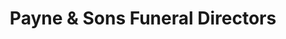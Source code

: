 ---
title: "Payne & Sons Funeral Directors"
url: /eastbourne/payne-and-sons-funeral-directors-seaside/
shop: funeral directors
---